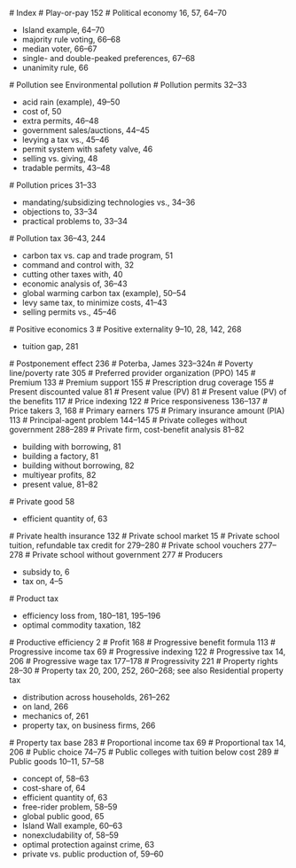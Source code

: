 \# Index # Play-or-pay 152 # Political economy 16, 57, 64–70

* Island example, 64–70
* majority rule voting, 66–68
* median voter, 66–67
* single- and double-peaked preferences, 67–68
* unanimity rule, 66

\# Pollution see Environmental pollution # Pollution permits 32–33

* acid rain (example), 49–50
* cost of, 50
* extra permits, 46–48
* government sales/auctions, 44–45
* levying a tax vs., 45–46
* permit system with safety valve, 46
* selling vs. giving, 48
* tradable permits, 43–48

\# Pollution prices 31–33

* mandating/subsidizing technologies vs., 34–36
* objections to, 33–34
* practical problems to, 33–34

\# Pollution tax 36–43, 244

* carbon tax vs. cap and trade program, 51
* command and control with, 32
* cutting other taxes with, 40
* economic analysis of, 36–43
* global warming carbon tax (example), 50–54
* levy same tax, to minimize costs, 41–43
* selling permits vs., 45–46

\# Positive economics 3 # Positive externality 9–10, 28, 142, 268

* tuition gap, 281

\# Postponement effect 236 # Poterba, James 323–324n # Poverty line/poverty rate 305 # Preferred provider organization (PPO) 145 # Premium 133 # Premium support 155 # Prescription drug coverage 155 # Present discounted value 81 # Present value (PV) 81 # Present value (PV) of the benefits 117 # Price indexing 122 # Price responsiveness 136–137 # Price takers 3, 168 # Primary earners 175 # Primary insurance amount (PIA) 113 # Principal-agent problem 144–145 # Private colleges without government 288–289 # Private firm, cost-benefit analysis 81–82

* building with borrowing, 81
* building a factory, 81
* building without borrowing, 82
* multiyear profits, 82
* present value, 81–82

\# Private good 58

* efficient quantity of, 63

\# Private health insurance 132 # Private school market 15 # Private school tuition, refundable tax credit for 279–280 # Private school vouchers 277–278 # Private school without government 277 # Producers

* subsidy to, 6
* tax on, 4–5

\# Product tax

* efficiency loss from, 180–181, 195–196
* optimal commodity taxation, 182

\# Productive efficiency 2 # Profit 168 # Progressive benefit formula 113 # Progressive income tax 69 # Progressive indexing 122 # Progressive tax 14, 206 # Progressive wage tax 177–178 # Progressivity 221 # Property rights 28–30 # Property tax 20, 200, 252, 260–268; see also Residential property tax

* distribution across households, 261–262
* on land, 266
* mechanics of, 261
* property tax, on business firms, 266

\# Property tax base 283 # Proportional income tax 69 # Proportional tax 14, 206 # Public choice 74–75 # Public colleges with tuition below cost 289 # Public goods 10–11, 57–58

* concept of, 58–63
* cost-share of, 64
* efficient quantity of, 63
* free-rider problem, 58–59
* global public good, 65
* Island Wall example, 60–63
* nonexcludability of, 58–59
* optimal protection against crime, 63
* private vs. public production of, 59–60